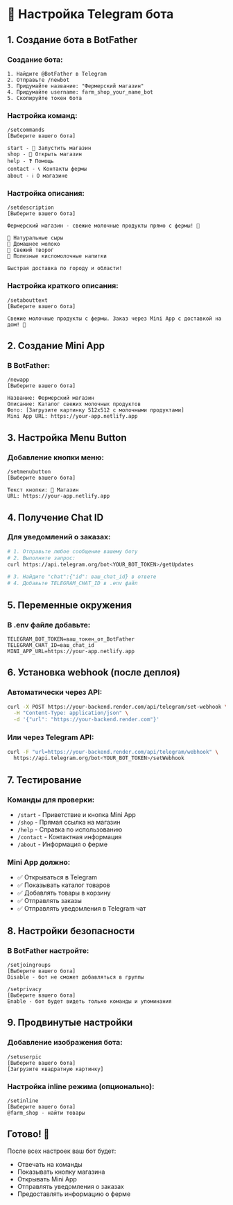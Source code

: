 # 🤖 Настройка Telegram бота

## 1. Создание бота в BotFather

### Создание бота:
```
1. Найдите @BotFather в Telegram
2. Отправьте /newbot
3. Придумайте название: "Фермерский магазин"
4. Придумайте username: farm_shop_your_name_bot
5. Скопируйте токен бота
```

### Настройка команд:
```
/setcommands
[Выберите вашего бота]

start - 🚀 Запустить магазин
shop - 🛒 Открыть магазин
help - ❓ Помощь
contact - 📞 Контакты фермы
about - ℹ️ О магазине
```

### Настройка описания:
```
/setdescription
[Выберите вашего бота]

Фермерский магазин - свежие молочные продукты прямо с фермы! 🥛

🧀 Натуральные сыры
🥛 Домашнее молоко
🍰 Свежий творог
🥤 Полезные кисломолочные напитки

Быстрая доставка по городу и области!
```

### Настройка краткого описания:
```
/setabouttext
[Выберите вашего бота]

Свежие молочные продукты с фермы. Заказ через Mini App с доставкой на дом! 🚚
```

## 2. Создание Mini App

### В BotFather:
```
/newapp
[Выберите вашего бота]

Название: Фермерский магазин
Описание: Каталог свежих молочных продуктов
Фото: [Загрузите картинку 512x512 с молочными продуктами]
Mini App URL: https://your-app.netlify.app
```

## 3. Настройка Menu Button

### Добавление кнопки меню:
```
/setmenubutton
[Выберите вашего бота]

Текст кнопки: 🛒 Магазин
URL: https://your-app.netlify.app
```

## 4. Получение Chat ID

### Для уведомлений о заказах:
```bash
# 1. Отправьте любое сообщение вашему боту
# 2. Выполните запрос:
curl https://api.telegram.org/bot<YOUR_BOT_TOKEN>/getUpdates

# 3. Найдите "chat":{"id": ваш_chat_id} в ответе
# 4. Добавьте TELEGRAM_CHAT_ID в .env файл
```

## 5. Переменные окружения

### В .env файле добавьте:
```env
TELEGRAM_BOT_TOKEN=ваш_токен_от_BotFather
TELEGRAM_CHAT_ID=ваш_chat_id
MINI_APP_URL=https://your-app.netlify.app
```

## 6. Установка webhook (после деплоя)

### Автоматически через API:
```bash
curl -X POST https://your-backend.render.com/api/telegram/set-webhook \
  -H "Content-Type: application/json" \
  -d '{"url": "https://your-backend.render.com"}'
```

### Или через Telegram API:
```bash
curl -F "url=https://your-backend.render.com/api/telegram/webhook" \
  https://api.telegram.org/bot<YOUR_BOT_TOKEN>/setWebhook
```

## 7. Тестирование

### Команды для проверки:
- `/start` - Приветствие и кнопка Mini App
- `/shop` - Прямая ссылка на магазин
- `/help` - Справка по использованию
- `/contact` - Контактная информация
- `/about` - Информация о ферме

### Mini App должно:
- ✅ Открываться в Telegram
- ✅ Показывать каталог товаров
- ✅ Добавлять товары в корзину
- ✅ Отправлять заказы
- ✅ Отправлять уведомления в Telegram чат

## 8. Настройки безопасности

### В BotFather настройте:
```
/setjoingroups
[Выберите вашего бота]
Disable - бот не сможет добавляться в группы

/setprivacy
[Выберите вашего бота]
Enable - бот будет видеть только команды и упоминания
```

## 9. Продвинутые настройки

### Добавление изображения бота:
```
/setuserpic
[Выберите вашего бота]
[Загрузите квадратную картинку]
```

### Настройка inline режима (опционально):
```
/setinline
[Выберите вашего бота]
@farm_shop - найти товары
```

## Готово! 🎉

После всех настроек ваш бот будет:
- Отвечать на команды
- Показывать кнопку магазина
- Открывать Mini App
- Отправлять уведомления о заказах
- Предоставлять информацию о ферме